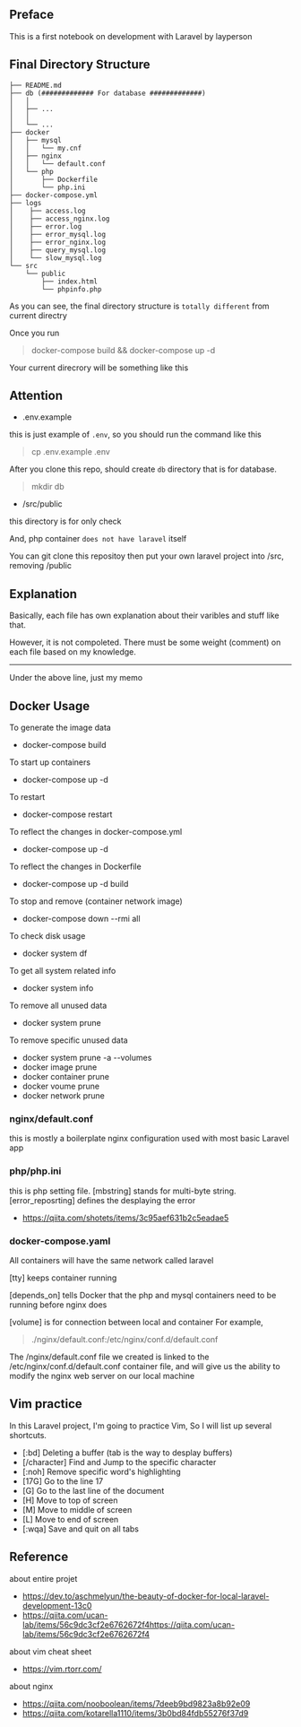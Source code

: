 ## Preface

This is a first notebook on development with Laravel by layperson

## Final Directory Structure

```
├── README.md
├── db (############# For database #############)
│   │
│   ├── ...
│   │
│   └── ...
├── docker
│   ├── mysql
│   │   └── my.cnf
│   ├── nginx
│   │   └── default.conf
│   └── php
│       ├── Dockerfile
│       └── php.ini
├── docker-compose.yml
├── logs
│    ├── access.log
│    ├── access_nginx.log
│    ├── error.log
│    ├── error_mysql.log
│    ├── error_nginx.log
│    ├── query_mysql.log
│    └── slow_mysql.log
└── src
    └── public
        ├── index.html
        └── phpinfo.php
 ```

As you can see, the final directory structure is `totally different` from current directry

Once you run

> docker-compose build && docker-compose up -d

Your current direcrory will be something like this

## Attention

- .env.example

this is just example of `.env`, so you should run the command like this

> cp .env.example .env

After you clone this repo, should create `db` directory that is for database.

> mkdir db

- /src/public

this directory is for only check

And, php container `does not have laravel` itself

You can git clone this repositoy then put your own laravel project into /src, removing /public

## Explanation

Basically, each file has own explanation about their varibles and stuff like that.

However, it is not compoleted. There must be some weight (comment) on each file based on my knowledge.


---

Under the above line, just my memo

## Docker Usage

To generate the image data

- docker-compose build

To start up containers

- docker-compose up -d

To restart

- docker-compose restart

To reflect the changes in docker-compose.yml

- docker-compose up -d

To reflect the changes in Dockerfile

- docker-compose up -d build

To stop and remove (container network image)

- docker-compose down --rmi all

To check disk usage

- docker system df

To get all system related info

- docker system info

To remove all unused data

- docker system prune

To remove specific unused data

- docker system prune -a --volumes
- docker image prune
- docker container prune
- docker voume prune
- docker network prune



### nginx/default.conf

this is mostly a boilerplate nginx configuration used with most basic Laravel app

### php/php.ini

this is php setting file.
[mbstring] stands for multi-byte string.
[error\_reposrting] defines the desplaying the error
- https://qiita.com/shotets/items/3c95aef631b2c5eadae5

### docker-compose.yaml

All containers will have the same network called laravel

[tty] keeps container running

[depends\_on] tells Docker that the php and mysql containers need to be running before nginx does

[volume] is for connection between local and container
For example,

> ./nginx/default.conf:/etc/nginx/conf.d/default.conf

The /nginx/default.conf file we created is linked to the /etc/nginx/conf.d/default.conf container file, and will give us the ability to modify the nginx web server on our local machine


## Vim practice

In this Laravel project, I'm going to practice Vim, So I will list up several shortcuts.

- [:bd] Deleting a buffer (tab is the way to desplay buffers)
- [/character] Find and Jump to the specific character
- [:noh] Remove specific word's highlighting
- [17G] Go to the line 17
- [G] Go to the last line of the document
- [H] Move to top of screen
- [M] Move to middle of screen
- [L] Move to end of screen
- [:wqa] Save and quit on all tabs


## Reference

about entire projet
- https://dev.to/aschmelyun/the-beauty-of-docker-for-local-laravel-development-13c0
- https://qiita.com/ucan-lab/items/56c9dc3cf2e6762672f4https://qiita.com/ucan-lab/items/56c9dc3cf2e6762672f4

about vim cheat sheet
- https://vim.rtorr.com/

about nginx
- https://qiita.com/nooboolean/items/7deeb9bd9823a8b92e09
- https://qiita.com/kotarella1110/items/3b0bd84fdb55276f37d9
